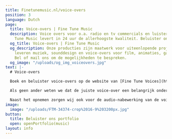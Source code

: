 ```yaml
---
title: Finetunemusic.nl/voice-overs
position: 3
language: Dutch
page:
  title: Voice-overs | Fine Tune Music
  description: Voice overs voor o.a. radio en tv commercials en luisterboeken. Fine
    Tune Music levert in 24 uur de allerhoogste kwaliteit. Beluister ons Portfolio.
  og_title: Voice-overs | Fine Tune Music
  og_description: Onze producties zijn maatwerk voor uiteenlopende projecten. Wij
    leveren muziek, sounddesign en voice-overs voor film, animaties, games en reclames.
    Bel of mail ons om de mogelijkheden te bespreken.
  og_image: "/uploads/og_img_voiceovers.jpg"
text: |-
  # Voice-overs

  Boek en beluister voice-overs op de website van [Fine Tune Voices](https://finetunevoices.nl/). Wij hebben de passende stem voor elke productie.

  Als geen ander weten we dat de juiste voice-over een belangrijk onderdeel is van radio- en tv-commercials. Door een geschikte stem te kiezen uit onze pool van stemacteurs en met heldere coaching brengen wij de boodschap effectief over aan de kijker of luisteraar. We werken we met meer dan 150 stemacteurs uit verschillende landen, elk met een eigen karakter. Of je nu op zoek bent naar een frisse reclame-stem of een warme, verhalende stem; voor elke productie halen wij de juiste voice-over in huis.

  Naast het opnemen zorgen wij ook voor de audio-nabewerking van de voice-over, zoals de editing en mixage. Indien gewenst componeren wij passende muziek, of maken wij met sound design de productie compleet. Wij zorgen ervoor dat het verhaal met de juiste intentie wordt verteld.
image:
  image: "/uploads/FTM-34374-crop%2016-9%203200px.jpg"
button:
  title: Beluister ons portfolio
  open: openPortfolio(music)
layout: info
---
```


